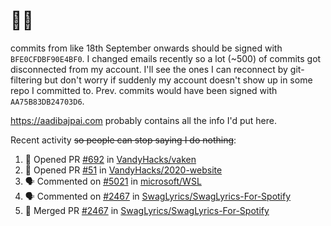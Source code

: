 # 👋🏻
<!--
**aadibajpai/aadibajpai** is a ✨ _special_ ✨ repository because its `README.md` (this file) appears on your GitHub profile.
-->
commits from like 18th September onwards should be signed with `BFE0CFDBF90E4BF0`. I changed emails recently so a lot (~500) of commits got disconnected from my account. I'll see the ones I can reconnect by git-filtering but don't worry if suddenly my account doesn't show up in some repo I committed to. Prev. commits would have been signed with `AA75B83DB24703D6`.

https://aadibajpai.com probably contains all the info I'd put here.

Recent activity ~~so people can stop saying I do nothing~~:
<!--START_SECTION:activity-->
1. 💪 Opened PR [#692](https://github.com//VandyHacks/vaken/pull/692) in [VandyHacks/vaken](https://github.com//VandyHacks/vaken)
2. 💪 Opened PR [#51](https://github.com//VandyHacks/2020-website/pull/51) in [VandyHacks/2020-website](https://github.com//VandyHacks/2020-website)
3. 🗣 Commented on [#5021](https://github.com//microsoft/WSL/issues/5021) in [microsoft/WSL](https://github.com//microsoft/WSL)
4. 🗣 Commented on [#2467](https://github.com//SwagLyrics/SwagLyrics-For-Spotify/issues/2467) in [SwagLyrics/SwagLyrics-For-Spotify](https://github.com//SwagLyrics/SwagLyrics-For-Spotify)
5. 🎉 Merged PR [#2467](https://github.com//SwagLyrics/SwagLyrics-For-Spotify/pull/2467) in [SwagLyrics/SwagLyrics-For-Spotify](https://github.com//SwagLyrics/SwagLyrics-For-Spotify)
<!--END_SECTION:activity-->
